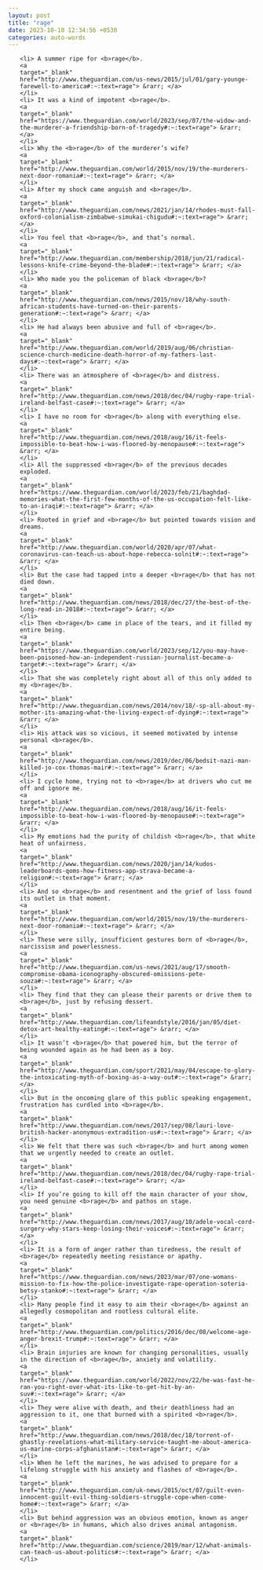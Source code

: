 ```yaml
---
layout: post
title: "rage"
date: 2023-10-10 12:34:56 +0530
categories: auto-words
---
```

<ol>

    <li> A summer ripe for <b>rage</b>.
    <a 
    target="_blank" 
    href="http://www.theguardian.com/us-news/2015/jul/01/gary-younge-farewell-to-america#:~:text=rage"> &rarr; </a>
    </li>
    <li> It was a kind of impotent <b>rage</b>.
    <a 
    target="_blank" 
    href="https://www.theguardian.com/world/2023/sep/07/the-widow-and-the-murderer-a-friendship-born-of-tragedy#:~:text=rage"> &rarr; </a>
    </li>
    <li> Why the <b>rage</b> of the murderer’s wife?
    <a 
    target="_blank" 
    href="http://www.theguardian.com/world/2015/nov/19/the-murderers-next-door-romania#:~:text=rage"> &rarr; </a>
    </li>
    <li> After my shock came anguish and <b>rage</b>.
    <a 
    target="_blank" 
    href="http://www.theguardian.com/news/2021/jan/14/rhodes-must-fall-oxford-colonialism-zimbabwe-simukai-chigudu#:~:text=rage"> &rarr; </a>
    </li>
    <li> You feel that <b>rage</b>, and that’s normal.
    <a 
    target="_blank" 
    href="http://www.theguardian.com/membership/2018/jun/21/radical-lessons-knife-crime-beyond-the-blade#:~:text=rage"> &rarr; </a>
    </li>
    <li> Who made you the policeman of black <b>rage</b>?
    <a 
    target="_blank" 
    href="http://www.theguardian.com/news/2015/nov/18/why-south-african-students-have-turned-on-their-parents-generation#:~:text=rage"> &rarr; </a>
    </li>
    <li> He had always been abusive and full of <b>rage</b>.
    <a 
    target="_blank" 
    href="http://www.theguardian.com/world/2019/aug/06/christian-science-church-medicine-death-horror-of-my-fathers-last-days#:~:text=rage"> &rarr; </a>
    </li>
    <li> There was an atmosphere of <b>rage</b> and distress.
    <a 
    target="_blank" 
    href="http://www.theguardian.com/news/2018/dec/04/rugby-rape-trial-ireland-belfast-case#:~:text=rage"> &rarr; </a>
    </li>
    <li> I have no room for <b>rage</b> along with everything else.
    <a 
    target="_blank" 
    href="http://www.theguardian.com/news/2018/aug/16/it-feels-impossible-to-beat-how-i-was-floored-by-menopause#:~:text=rage"> &rarr; </a>
    </li>
    <li> All the suppressed <b>rage</b> of the previous decades exploded.
    <a 
    target="_blank" 
    href="https://www.theguardian.com/world/2023/feb/21/baghdad-memories-what-the-first-few-months-of-the-us-occupation-felt-like-to-an-iraqi#:~:text=rage"> &rarr; </a>
    </li>
    <li> Rooted in grief and <b>rage</b> but pointed towards vision and dreams.
    <a 
    target="_blank" 
    href="http://www.theguardian.com/world/2020/apr/07/what-coronavirus-can-teach-us-about-hope-rebecca-solnit#:~:text=rage"> &rarr; </a>
    </li>
    <li> But the case had tapped into a deeper <b>rage</b> that has not died down.
    <a 
    target="_blank" 
    href="http://www.theguardian.com/news/2018/dec/27/the-best-of-the-long-read-in-2018#:~:text=rage"> &rarr; </a>
    </li>
    <li> Then <b>rage</b> came in place of the tears, and it filled my entire being.
    <a 
    target="_blank" 
    href="https://www.theguardian.com/world/2023/sep/12/you-may-have-been-poisoned-how-an-independent-russian-journalist-became-a-target#:~:text=rage"> &rarr; </a>
    </li>
    <li> That she was completely right about all of this only added to my <b>rage</b>.
    <a 
    target="_blank" 
    href="http://www.theguardian.com/news/2014/nov/18/-sp-all-about-my-mother-its-amazing-what-the-living-expect-of-dying#:~:text=rage"> &rarr; </a>
    </li>
    <li> His attack was so vicious, it seemed motivated by intense personal <b>rage</b>.
    <a 
    target="_blank" 
    href="http://www.theguardian.com/news/2019/dec/06/bedsit-nazi-man-killed-jo-cox-thomas-mair#:~:text=rage"> &rarr; </a>
    </li>
    <li> I cycle home, trying not to <b>rage</b> at drivers who cut me off and ignore me.
    <a 
    target="_blank" 
    href="http://www.theguardian.com/news/2018/aug/16/it-feels-impossible-to-beat-how-i-was-floored-by-menopause#:~:text=rage"> &rarr; </a>
    </li>
    <li> My emotions had the purity of childish <b>rage</b>, that white heat of unfairness.
    <a 
    target="_blank" 
    href="http://www.theguardian.com/news/2020/jan/14/kudos-leaderboards-qoms-how-fitness-app-strava-became-a-religion#:~:text=rage"> &rarr; </a>
    </li>
    <li> And so <b>rage</b> and resentment and the grief of loss found its outlet in that moment.
    <a 
    target="_blank" 
    href="http://www.theguardian.com/world/2015/nov/19/the-murderers-next-door-romania#:~:text=rage"> &rarr; </a>
    </li>
    <li> These were silly, insufficient gestures born of <b>rage</b>, narcissism and powerlessness.
    <a 
    target="_blank" 
    href="http://www.theguardian.com/us-news/2021/aug/17/smooth-compromise-obama-iconography-obscured-omissions-pete-souza#:~:text=rage"> &rarr; </a>
    </li>
    <li> They find that they can please their parents or drive them to <b>rage</b>, just by refusing dessert.
    <a 
    target="_blank" 
    href="http://www.theguardian.com/lifeandstyle/2016/jan/05/diet-detox-art-healthy-eating#:~:text=rage"> &rarr; </a>
    </li>
    <li> It wasn’t <b>rage</b> that powered him, but the terror of being wounded again as he had been as a boy.
    <a 
    target="_blank" 
    href="http://www.theguardian.com/sport/2021/may/04/escape-to-glory-the-intoxicating-myth-of-boxing-as-a-way-out#:~:text=rage"> &rarr; </a>
    </li>
    <li> But in the oncoming glare of this public speaking engagement, frustration has curdled into <b>rage</b>.
    <a 
    target="_blank" 
    href="http://www.theguardian.com/news/2017/sep/08/lauri-love-british-hacker-anonymous-extradition-us#:~:text=rage"> &rarr; </a>
    </li>
    <li> We felt that there was such <b>rage</b> and hurt among women that we urgently needed to create an outlet.
    <a 
    target="_blank" 
    href="http://www.theguardian.com/news/2018/dec/04/rugby-rape-trial-ireland-belfast-case#:~:text=rage"> &rarr; </a>
    </li>
    <li> If you’re going to kill off the main character of your show, you need genuine <b>rage</b> and pathos on stage.
    <a 
    target="_blank" 
    href="http://www.theguardian.com/news/2017/aug/10/adele-vocal-cord-surgery-why-stars-keep-losing-their-voices#:~:text=rage"> &rarr; </a>
    </li>
    <li> It is a form of anger rather than tiredness, the result of <b>rage</b> repeatedly meeting resistance or apathy.
    <a 
    target="_blank" 
    href="https://www.theguardian.com/news/2023/mar/07/one-womans-mission-to-fix-how-the-police-investigate-rape-operation-soteria-betsy-stanko#:~:text=rage"> &rarr; </a>
    </li>
    <li> Many people find it easy to aim their <b>rage</b> against an allegedly cosmopolitan and rootless cultural elite.
    <a 
    target="_blank" 
    href="http://www.theguardian.com/politics/2016/dec/08/welcome-age-anger-brexit-trump#:~:text=rage"> &rarr; </a>
    </li>
    <li> Brain injuries are known for changing personalities, usually in the direction of <b>rage</b>, anxiety and volatility.
    <a 
    target="_blank" 
    href="https://www.theguardian.com/world/2022/nov/22/he-was-fast-he-ran-you-right-over-what-its-like-to-get-hit-by-an-suv#:~:text=rage"> &rarr; </a>
    </li>
    <li> They were alive with death, and their deathliness had an aggression to it, one that burned with a spirited <b>rage</b>.
    <a 
    target="_blank" 
    href="http://www.theguardian.com/news/2018/dec/18/torrent-of-ghastly-revelations-what-military-service-taught-me-about-america-us-marine-corps-afghanistan#:~:text=rage"> &rarr; </a>
    </li>
    <li> When he left the marines, he was advised to prepare for a lifelong struggle with his anxiety and flashes of <b>rage</b>.
    <a 
    target="_blank" 
    href="http://www.theguardian.com/uk-news/2015/oct/07/guilt-even-innocent-guilt-evil-thing-soldiers-struggle-cope-when-come-home#:~:text=rage"> &rarr; </a>
    </li>
    <li> But behind aggression was an obvious emotion, known as anger or <b>rage</b> in humans, which also drives animal antagonism.
    <a 
    target="_blank" 
    href="http://www.theguardian.com/science/2019/mar/12/what-animals-can-teach-us-about-politics#:~:text=rage"> &rarr; </a>
    </li>